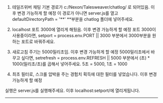 1. 테일즈위버 채팅 기본 경로가
  c:/Nexon/Talesweaver/chatlog/ 로 되어있음. 이후 변경 가능하게 할 예정
  이 경로가 아니면 server.js를 열고 defaultDirectoryPath = '**'
  **부분을 chatlog 폴더에 넣어주세요.
  
2. localhost 포트 3000에 열리게 해뒀음. 이후 변경 가능하게 할 예정
  포트 3000이 사용중이라면, setport = process.env.PORT || 3000 부분에서 3000부분을 원하는 포트로 바꿔주세요.
  
3. 새로고침 주기는 5000밀리초임. 이후 변경 가능하게 할 예정
  5000밀리초에서 바꾸고 싶다면, setrefresh = process.env.REFRESH || 5000 부분에서 (초) * 1000(밀리초/초)를 곱해서 넣어주세요.
  5초 = 5000, 1초 = 1000
  
4. 최초 필터로, 스크롤 압박을 주는 경험치 획득에 대한 필터를 넣었습니다. 이후 변경 가능하게 할 예정


실행은 server.js를 실행해주세요.
이후 localhost:setport/에 열리게됩니다.
 

 -------------------------------------------------------------------------------------------------------------------

 
